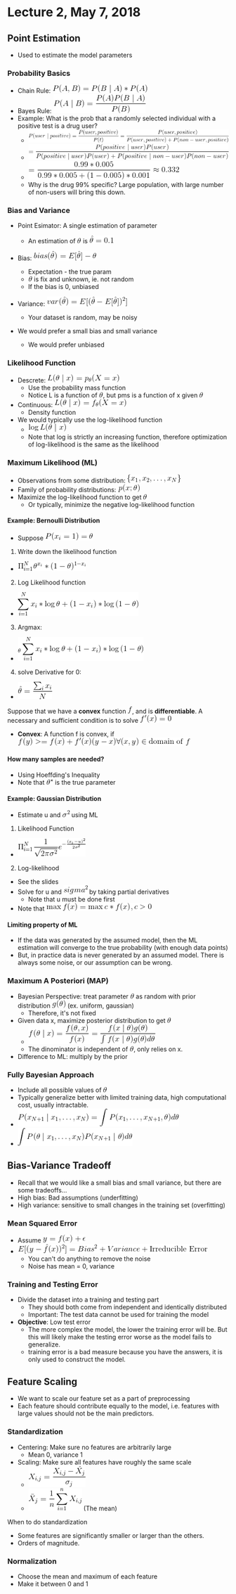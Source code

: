 # Lecture 2, May 7, 2018

## Point Estimation
- Used to estimate the model parameters

### Probability Basics
- Chain Rule: ![latex-107f95e8-babe-4513-96c6-3c0609306d19](data/lecture2/latex-107f95e8-babe-4513-96c6-3c0609306d19.png)
- Bayes Rule: ![latex-f693ef03-1c0c-4f45-aaa4-9096fe8f606e](data/lecture2/latex-f693ef03-1c0c-4f45-aaa4-9096fe8f606e.png)
- Example: What is the prob that a randomly selected individual with a positive test is a drug user?
  - ![latex-84dfe8fb-0273-4ce4-bf95-336a17cfa77e](data/lecture2/latex-84dfe8fb-0273-4ce4-bf95-336a17cfa77e.png)
  - ![latex-08c0c748-b43a-4fcf-bf59-872b62d94b1f](data/lecture2/latex-08c0c748-b43a-4fcf-bf59-872b62d94b1f.png)
  - ![latex-0874eb12-c4ac-4068-ac18-9c750c241b48](data/lecture2/latex-0874eb12-c4ac-4068-ac18-9c750c241b48.png)
  - Why is the drug 99% specific? Large population, with large number of non-users will bring this down.

### Bias and Variance
- Point Esimator: A single estimation of parameter
  - An estimation of ![latex-13bc62b4-7be6-4496-93c9-5f7bebb1e48e](data/lecture2/latex-13bc62b4-7be6-4496-93c9-5f7bebb1e48e.png) is ![latex-eef35c36-34aa-41a5-a31b-9f531e7668e5](data/lecture2/latex-eef35c36-34aa-41a5-a31b-9f531e7668e5.png)
- Bias: ![latex-e5329ef1-dab2-440c-b645-6c16cd7250d3](data/lecture2/latex-e5329ef1-dab2-440c-b645-6c16cd7250d3.png)
  - Expectation - the true param
  - ![latex-fa0a455d-f422-4288-ac96-3cd49d7f2160](data/lecture2/latex-fa0a455d-f422-4288-ac96-3cd49d7f2160.png) is fix and unknown, ie. not random
  - If the bias is 0, unbiased
- Variance: ![latex-fe3deff7-e78f-47e8-ac26-f7205445efac](data/lecture2/latex-fe3deff7-e78f-47e8-ac26-f7205445efac.png)
  - Your dataset is random, may be noisy

- We would prefer a small bias and small variance
  - We would prefer unbiased

### Likelihood Function
- Descrete: ![latex-e3039a17-8b70-4244-9101-f11610f7096e](data/lecture2/latex-e3039a17-8b70-4244-9101-f11610f7096e.png)
  - Use the probability mass function
  - Notice L is a function of ![latex-0c671db4-3c78-42c4-b161-9784e24c3f03](data/lecture2/latex-0c671db4-3c78-42c4-b161-9784e24c3f03.png), but pms is a function of x given ![latex-c3ab47a5-4a3d-41c9-94f8-0318aa1a7178](data/lecture2/latex-c3ab47a5-4a3d-41c9-94f8-0318aa1a7178.png)
- Continuous: ![latex-2de64296-1836-4f20-9666-543d56346929](data/lecture2/latex-2de64296-1836-4f20-9666-543d56346929.png)
  - Density function
- We would typically use the log-likelihood function
  - ![latex-6fe0e4b6-7394-4828-802d-319f76d3194c](data/lecture2/latex-6fe0e4b6-7394-4828-802d-319f76d3194c.png)
  - Note that log is strictly an increasing function, therefore optimization of log-likelihood is the same as the likelihood

### Maximum Likelihood (ML)
- Observations from some distribution: ![latex-74ddc54c-61e4-47e3-9ddd-1ac305d3104a](data/lecture2/latex-74ddc54c-61e4-47e3-9ddd-1ac305d3104a.png)
- Family of probability distributions: ![latex-c4a62bb1-5b05-4515-86f3-3d4da8343979](data/lecture2/latex-c4a62bb1-5b05-4515-86f3-3d4da8343979.png)
- Maximize the log-likelihood function to get ![latex-ad36f78a-176b-4349-8cba-1aa1a1f2a883](data/lecture2/latex-ad36f78a-176b-4349-8cba-1aa1a1f2a883.png)
  - Or typically, minimize the negative log-likelihood function

#### Example: Bernoulli Distribution
- Suppose ![latex-eb82a001-d547-4b69-b0b7-8c1ce2c6c576](data/lecture2/latex-eb82a001-d547-4b69-b0b7-8c1ce2c6c576.png)
1. Write down the likelihood function
  - ![latex-53b5fb6c-8d4f-4d8e-af12-cdd65b1ac0be](data/lecture2/latex-53b5fb6c-8d4f-4d8e-af12-cdd65b1ac0be.png)
2. Log Likelihood function
  - ![latex-4668cbd9-6c8e-4d1b-8f1b-838f40c2f050](data/lecture2/latex-4668cbd9-6c8e-4d1b-8f1b-838f40c2f050.png)
3. Argmax:
  - ![latex-1c2550a8-c84d-4cd7-babd-a4f260d3a917](data/lecture2/latex-1c2550a8-c84d-4cd7-babd-a4f260d3a917.png)
4. solve Derivative for 0:
  - ![latex-38c386ca-c87b-491a-83d3-1b7112350d62](data/lecture2/latex-38c386ca-c87b-491a-83d3-1b7112350d62.png)

Suppose that we have a **convex** function ![latex-7ab89c57-0dc4-4ed9-ba0e-d33db7161255](data/lecture2/latex-7ab89c57-0dc4-4ed9-ba0e-d33db7161255.png), and is **differentiable**. A necessary and sufficient condition is to solve ![latex-e7393cf6-613b-4ea1-a1ad-cddb5713259f](data/lecture2/latex-e7393cf6-613b-4ea1-a1ad-cddb5713259f.png)
- **Convex**: A function f is convex, if ![latex-e162bb84-4ac8-417c-95bc-e56f8ff86f71](data/lecture2/latex-e162bb84-4ac8-417c-95bc-e56f8ff86f71.png)

#### How many samples are needed?
- Using Hoeffding's Inequality
- Note that ![latex-d520c7aa-7919-4349-adf6-2fdefa411038](data/lecture2/latex-d520c7aa-7919-4349-adf6-2fdefa411038.png) is the true parameter

#### Example: Gaussian Distribution
- Estimate u and ![latex-4f84e02a-269b-430b-b0d7-5a6ec69f856e](data/lecture2/latex-4f84e02a-269b-430b-b0d7-5a6ec69f856e.png) using ML
1. Likelihood Function
  - ![latex-2ad85153-48db-4a96-8337-3bc988aab390](data/lecture2/latex-2ad85153-48db-4a96-8337-3bc988aab390.png)
2. Log-likelihood
  - See the slides
- Solve for u and ![latex-0ef8506f-6bad-43f2-a364-239177faf15d](data/lecture2/latex-0ef8506f-6bad-43f2-a364-239177faf15d.png) by taking partial derivatives
  - Note that u must be done first
- Note that ![latex-d80ff167-c9de-4d50-a198-d70f6be768f7](data/lecture2/latex-d80ff167-c9de-4d50-a198-d70f6be768f7.png)

#### Limiting property of ML
- If the data was generated by the assumed model, then the ML estimation will converge to the true probability (with enough data points)
- But, in practice data is never generated by an assumed model. There is always some noise, or our assumption can be wrong.

### Maximum A Posteriori (MAP)
- Bayesian Perspective: treat parameter ![latex-f2c7987a-3c5b-490b-a499-3cba811a4039](data/lecture2/latex-f2c7987a-3c5b-490b-a499-3cba811a4039.png) as random with prior distribution ![latex-158bc182-c1de-4fcb-937c-bb8cd94a2bf0](data/lecture2/latex-158bc182-c1de-4fcb-937c-bb8cd94a2bf0.png) (ex. uniform, gaussian)
  - Therefore, it's not fixed
- Given data x, maximize posterior distribution to get ![latex-058e7cd2-0fed-4f9b-85f2-9686bcbeb305](data/lecture2/latex-058e7cd2-0fed-4f9b-85f2-9686bcbeb305.png)
  - ![latex-8b3527d0-26c4-42f0-872c-faffb8e018df](data/lecture2/latex-8b3527d0-26c4-42f0-872c-faffb8e018df.png)
  - The dinominator is independent of ![latex-a1062797-e692-4755-902f-872c9d183671](data/lecture2/latex-a1062797-e692-4755-902f-872c9d183671.png), only relies on x.
- Difference to ML: multiply by the prior

### Fully Bayesian Approach
- Include all possible values of ![latex-ee09fe2b-179f-4082-af9d-86f812ff04a9](data/lecture2/latex-ee09fe2b-179f-4082-af9d-86f812ff04a9.png)
- Typically generalize better with limited training data, high computational cost, usually intractable.
- ![latex-60b3912a-d5a3-4d50-bcd1-8cc1ecd86b45](data/lecture2/latex-60b3912a-d5a3-4d50-bcd1-8cc1ecd86b45.png)
- ![latex-03957ea0-8db2-449a-9f42-5be89b70f37c](data/lecture2/latex-03957ea0-8db2-449a-9f42-5be89b70f37c.png)

## Bias-Variance Tradeoff
- Recall that we would like a small bias and small variance, but there are some tradeoffs...
- High bias: Bad assumptions (underfitting)
- High variance: sensitive to small changes in the training set (overfitting)

### Mean Squared Error
- Assume ![latex-8ba09f38-386d-42e3-9a3e-550a1b248038](data/lecture2/latex-8ba09f38-386d-42e3-9a3e-550a1b248038.png)
- ![latex-caa8f5b2-8c9d-4c04-8ac5-a9d252dcdf45](data/lecture2/latex-caa8f5b2-8c9d-4c04-8ac5-a9d252dcdf45.png)
  - You can't do anything to remove the noise
  - Noise has mean = 0, variance

### Training and Testing Error
- Divide the dataset into a training and testing part
  - They should both come from independent and identically distributed
  - Important: The test data cannot be used for training the model
- **Objective**: Low test error
  - The more complex the model, the lower the training error will be. But this will likely make the testing error worse as the model fails to generalize.
  - training error is a bad measure because you have the answers, it is only used to construct the model.

## Feature Scaling

- We want to scale our feature set as a part of preprocessing
- Each feature should contribute equally to the model, i.e. features with large values should not be the main predictors.

### Standardization
- Centering: Make sure no features are arbitrarily large
  - Mean 0, variance 1
- Scaling: Make sure all features have roughly the same scale
  - ![latex-3f091565-c41d-4906-aca1-60152efb7c08](data/lecture2/latex-3f091565-c41d-4906-aca1-60152efb7c08.png)
  - ![latex-2aacdb7b-2e7d-4f0f-8906-3517ad4d4744](data/lecture2/latex-2aacdb7b-2e7d-4f0f-8906-3517ad4d4744.png) (The mean)

When to do standardization
- Some features are significantly smaller or larger than the others.
- Orders of magnitude.

### Normalization
- Choose the mean and maximum of each feature
- Make it between 0 and 1
